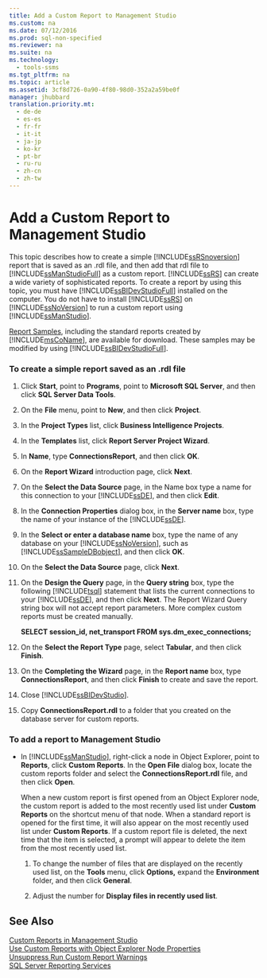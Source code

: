 ```yaml
---
title: Add a Custom Report to Management Studio
ms.custom: na
ms.date: 07/12/2016
ms.prod: sql-non-specified
ms.reviewer: na
ms.suite: na
ms.technology: 
  - tools-ssms
ms.tgt_pltfrm: na
ms.topic: article
ms.assetid: 3cf8d726-0a90-4f80-98d0-352a2a59be0f
manager: jhubbard
translation.priority.mt: 
  - de-de
  - es-es
  - fr-fr
  - it-it
  - ja-jp
  - ko-kr
  - pt-br
  - ru-ru
  - zh-cn
  - zh-tw
---
```

# Add a Custom Report to Management Studio
This topic describes how to create a simple [!INCLUDE[ssRSnoversion](../content/includes/ssRSnoversion_md.md)] report that is saved as an .rdl file, and then add that rdl file to [!INCLUDE[ssManStudioFull](../content/includes/ssManStudioFull_md.md)] as a custom report. [!INCLUDE[ssRS](../content/includes/ssRS_md.md)] can create a wide variety of sophisticated reports. To create a report by using this topic, you must have [!INCLUDE[ssBIDevStudioFull](../content/includes/ssBIDevStudioFull_md.md)] installed on the computer. You do not have to install [!INCLUDE[ssRS](../content/includes/ssRS_md.md)] on [!INCLUDE[ssNoVersion](../content/includes/ssNoVersion_md.md)] to run a custom report using [!INCLUDE[ssManStudio](../content/includes/ssManStudio_md.md)].  
  
[Report Samples](http://go.microsoft.com/fwlink/?LinkId=81792), including the standard reports created by [!INCLUDE[msCoName](../content/includes/msCoName_md.md)], are available for download. These samples may be modified by using [!INCLUDE[ssBIDevStudioFull](../content/includes/ssBIDevStudioFull_md.md)].  
  
### To create a simple report saved as an .rdl file  
  
1.  Click **Start**, point to **Programs**, point to **Microsoft SQL Server**, and then click **SQL Server Data Tools**.  
  
2.  On the **File** menu, point to **New**, and then click **Project**.  
  
3.  In the **Project Types** list, click **Business Intelligence Projects**.  
  
4.  In the **Templates** list, click **Report Server Project Wizard**.  
  
5.  In **Name**, type **ConnectionsReport**, and then click **OK**.  
  
6.  On the **Report Wizard** introduction page, click **Next**.  
  
7.  On the **Select the Data Source** page, in the Name box type a name for this connection to your [!INCLUDE[ssDE](../content/includes/ssDE_md.md)], and then click **Edit**.  
  
8.  In the **Connection Properties** dialog box, in the **Server name** box, type the name of your instance of the [!INCLUDE[ssDE](../content/includes/ssDE_md.md)].  
  
9. In the **Select or enter a database name** box, type the name of any database on your [!INCLUDE[ssNoVersion](../content/includes/ssNoVersion_md.md)], such as [!INCLUDE[ssSampleDBobject](../content/includes/ssSampleDBobject_md.md)], and then click **OK**.  
  
10. On the **Select the Data Source** page, click **Next**.  
  
11. On the **Design the Query** page, in the **Query string** box, type the following [!INCLUDE[tsql](../content/includes/tsql_md.md)] statement that lists the current connections to your [!INCLUDE[ssDE](../content/includes/ssDE_md.md)], and then click **Next**. The Report Wizard Query string box will not accept report parameters. More complex custom reports must be created manually.  
  
    **SELECT session\_id, net\_transport FROM sys.dm\_exec\_connections;**  
  
12. On the **Select the Report Type** page, select **Tabular**, and then click **Finish**.  
  
13. On the **Completing the Wizard** page, in the **Report name** box, type **ConnectionsReport**, and then click **Finish** to create and save the report.  
  
14. Close [!INCLUDE[ssBIDevStudio](../content/includes/ssBIDevStudio_md.md)].  
  
15. Copy **ConnectionsReport.rdl** to a folder that you created on the database server for custom reports.  
  
### To add a report to Management Studio  
  
-   In [!INCLUDE[ssManStudio](../content/includes/ssManStudio_md.md)], right\-click a node in Object Explorer, point to **Reports**, click **Custom Reports**. In the **Open File** dialog box, locate the custom reports folder and select the **ConnectionsReport.rdl** file, and then click **Open**.  
  
    When a new custom report is first opened from an Object Explorer node, the custom report is added to the most recently used list under **Custom Reports** on the shortcut menu of that node. When a standard report is opened for the first time, it will also appear on the most recently used list under **Custom Reports**. If a custom report file is deleted, the next time that the item is selected, a prompt will appear to delete the item from the most recently used list.  
  
    1.  To change the number of files that are displayed on the recently used list, on the **Tools** menu, click **Options,** expand the **Environment** folder, and then click **General**.  
  
    2.  Adjust the number for **Display files in recently used list**.  
  
## See Also  
[Custom Reports in Management Studio](../content/Custom-Reports-in-Management-Studio.md)  
[Use Custom Reports with Object Explorer Node Properties](../content/Use-Custom-Reports-with-Object-Explorer-Node-Properties.md)  
[Unsuppress Run Custom Report Warnings](../content/Unsuppress-Run-Custom-Report-Warnings.md)  
[SQL Server Reporting Services](assetId:///b8d18d3d-9db0-43e7-8286-7b46cc3a37ed)  
  
